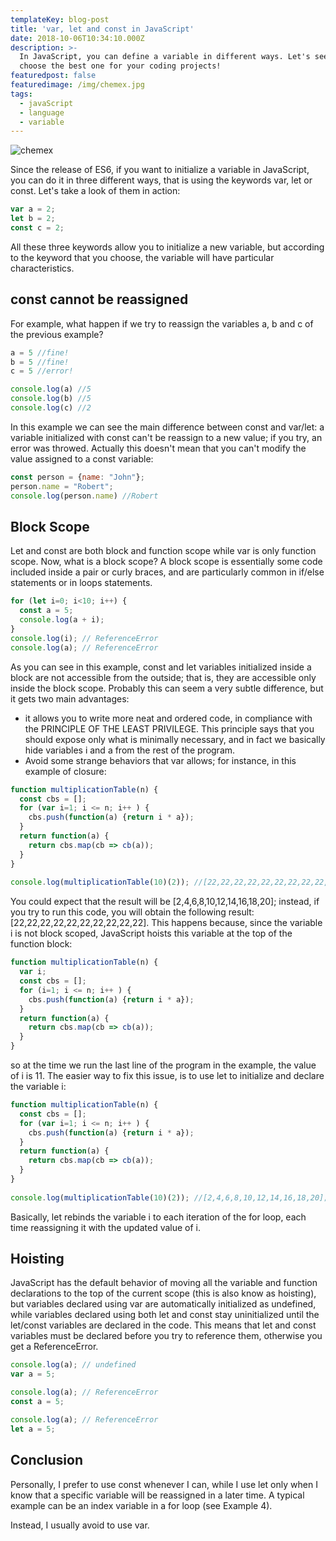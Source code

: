 ```yaml
---
templateKey: blog-post
title: 'var, let and const in JavaScript'
date: 2018-10-06T10:34:10.000Z
description: >-
  In JavaScript, you can define a variable in different ways. Let's see how to
  choose the best one for your coding projects!
featuredpost: false
featuredimage: /img/chemex.jpg
tags:
  - javaScript
  - language
  - variable
---
```

![chemex](/img/chemex.jpg)

Since the release of ES6, if you want to initialize a variable in JavaScript, you can do it in three different ways, that is using the keywords var, let or const.
Let's take a look of them in action:

```javascript
var a = 2;
let b = 2;
const c = 2;
```

All these three keywords allow you to initialize a new variable, but according to the keyword that you choose, the variable will have particular characteristics.

## const cannot be reassigned

For example, what happen if we try to reassign the variables a, b and c of the previous example?

```javascript
a = 5 //fine!
b = 5 //fine!
c = 5 //error!

console.log(a) //5
console.log(b) //5
console.log(c) //2
```

In this example we can see the main difference between const and var/let: a variable initialized with const can't be reassign to a new value; if you try, an error was throwed.
Actually this doesn't mean that you can't modify the value assigned to a const variable:

```javascript
const person = {name: "John"};
person.name = "Robert";
console.log(person.name) //Robert
```

## Block Scope

Let and const are both block and function scope while var is only function scope.
Now, what is a block scope? A block scope is essentially some code included inside a pair or curly braces, and are particularly common in if/else statements or in loops statements.

```javascript
for (let i=0; i<10; i++) {
  const a = 5;
  console.log(a + i);
}
console.log(i); // ReferenceError
console.log(a); // ReferenceError
```

As you can see in this example, const and let variables initialized inside a block are not accessible from the outside; that is, they are accessible only inside the block scope.
Probably this can seem a very subtle difference, but it gets two main advantages:
- it allows you to write more neat and ordered code, in compliance with the PRINCIPLE OF THE LEAST PRIVILEGE. This principle says that you should expose only what is minimally necessary, and in fact we basically hide variables i and a from the rest of the program.
- Avoid some strange behaviors that var allows; for instance, in this example of closure:

```javascript
function multiplicationTable(n) {
  const cbs = [];
  for (var i=1; i <= n; i++ ) {
    cbs.push(function(a) {return i * a});
  }
  return function(a) {
    return cbs.map(cb => cb(a));
  }
}
  
console.log(multiplicationTable(10)(2)); //[22,22,22,22,22,22,22,22,22,22]
```

You could expect that the result will be [2,4,6,8,10,12,14,16,18,20]; instead, if you try to run this code, you will obtain the following result: [22,22,22,22,22,22,22,22,22,22].
This happens because, since the variable i is not block scoped, JavaScript hoists this variable at the top of the function block:

```javascript
function multiplicationTable(n) {
  var i;
  const cbs = [];
  for (i=1; i <= n; i++ ) {
    cbs.push(function(a) {return i * a});
  }
  return function(a) {
    return cbs.map(cb => cb(a));
  }
}
```
so at the time we run the last line of the program in the example, the value of i is 11.
The easier way to fix this issue, is to use let to initialize and declare the variable i:

```javascript
function multiplicationTable(n) {
  const cbs = [];
  for (var i=1; i <= n; i++ ) {
    cbs.push(function(a) {return i * a});
  }
  return function(a) {
    return cbs.map(cb => cb(a));
  }
}
  
console.log(multiplicationTable(10)(2)); //[2,4,6,8,10,12,14,16,18,20];
```

Basically, let rebinds the variable i to each iteration of the for loop, each time reassigning it with the updated value of i.

## Hoisting
JavaScript has the default behavior of moving all the variable and function declarations to the top of the current scope (this is also know as hoisting), but variables declared using var are automatically initialized as undefined, while variables declared using both let and const stay uninitialized until the let/const variables are declared in the code. This means that let and const variables must be declared before you try to reference them, otherwise you get a ReferenceError.

```javascript
console.log(a); // undefined
var a = 5;

console.log(a); // ReferenceError
const a = 5;

console.log(a); // ReferenceError
let a = 5;
``` 

## Conclusion
Personally, I prefer to use const whenever I can, while I use let only when I know that a specific variable will be reassigned in a later time. A typical example can be an index variable in a for loop (see Example 4). 

Instead, I usually avoid to use var.

